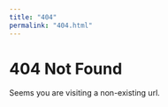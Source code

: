 ```yaml
---
title: "404"
permalink: "404.html" 
---
```


# 404 Not Found

Seems you are visiting a non-existing url.
